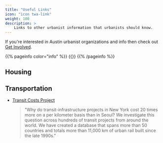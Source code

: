 ```yaml
---
title: "Useful Links"
icon: "icon twa-link"
weight: 100
description: >
    Links to other urbanist information that urbanists should know.
---
```

If you're interested in Austin urbanist organizations and info then check out [Get Involved](/austin/get_involved).

{{% pageinfo color="info" %}}
{{<contribute>}}
{{% /pageinfo %}}

## Housing

## Transportation

- [Transit Costs Project](https://transitcosts.com/)
    > "Why do transit-infrastructure projects in New York cost 20 times more on a per kilometer basis than in Seoul? We investigate this question across hundreds of transit projects from around the world. We have created a database that spans more than 50 countries and totals more than 11,000 km of urban rail built since the late 1990s."
